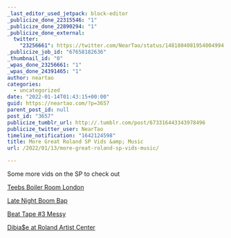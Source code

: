 ```yaml
---
_last_editor_used_jetpack: block-editor
_publicize_done_22315546: "1"
_publicize_done_22890294: "1"
_publicize_done_external:
  twitter:
    "23256661": https://twitter.com/NearTao/status/1481804081954004994
_publicize_job_id: "67658182636"
_thumbnail_id: "0"
_wpas_done_23256661: "1"
_wpas_done_24391465: "1"
author: neartao
categories:
  - uncategorized
date: "2022-01-14T01:43:15+00:00"
guid: https://neartao.com/?p=3657
parent_post_id: null
post_id: "3657"
publicize_tumblr_url: http://.tumblr.com/post/673316443343978496
publicize_twitter_user: NearTao
timeline_notification: "1642124598"
title: More Great Roland SP Vids &amp; Music
url: /2022/01/13/more-great-roland-sp-vids-music/

---
```

Some more vids on the SP to check out

[Teebs Boiler Room London](https://youtu.be/zjJB_dMuEtY)

[Late Night Boom Bap](https://youtu.be/GP3Iln5QimE)

[Beat Tape #3 Messy](https://youtu.be/kZexUgywc8w)

[Dibia$e at Roland Artist Center](https://www.youtube.com/watch?v=BiaBRJJVNkY)
